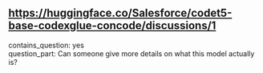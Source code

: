 ## https://huggingface.co/Salesforce/codet5-base-codexglue-concode/discussions/1

contains_question: yes  
question_part: Can someone give more details on what this model actually is?